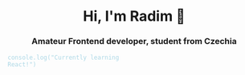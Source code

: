 <h1 align="center">Hi, I'm Radim 👋</h1>
<h3 align="center">Amateur Frontend developer, student from Czechia</h3>

<code style="color: #ADD8E6">console.log("Currently learning React!")</code>

